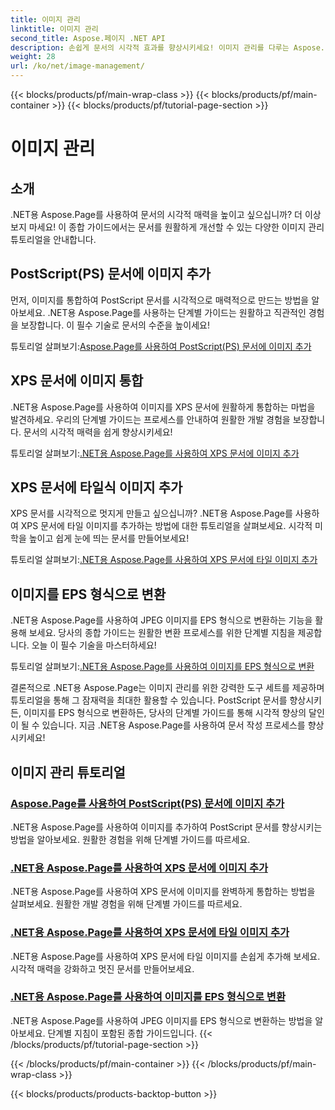 ```yaml
---
title: 이미지 관리
linktitle: 이미지 관리
second_title: Aspose.페이지 .NET API
description: 손쉽게 문서의 시각적 효과를 향상시키세요! 이미지 관리를 다루는 Aspose.Page .NET 튜토리얼을 살펴보세요. 이미지 추가부터 형식 변환까지 모든 단계를 마스터하세요.
weight: 28
url: /ko/net/image-management/
---
```


{{< blocks/products/pf/main-wrap-class >}}
{{< blocks/products/pf/main-container >}}
{{< blocks/products/pf/tutorial-page-section >}}

# 이미지 관리

## 소개

.NET용 Aspose.Page를 사용하여 문서의 시각적 매력을 높이고 싶으십니까? 더 이상 보지 마세요! 이 종합 가이드에서는 문서를 원활하게 개선할 수 있는 다양한 이미지 관리 튜토리얼을 안내합니다.

## PostScript(PS) 문서에 이미지 추가

먼저, 이미지를 통합하여 PostScript 문서를 시각적으로 매력적으로 만드는 방법을 알아보세요. .NET용 Aspose.Page를 사용하는 단계별 가이드는 원활하고 직관적인 경험을 보장합니다. 이 필수 기술로 문서의 수준을 높이세요!

 튜토리얼 살펴보기:[Aspose.Page를 사용하여 PostScript(PS) 문서에 이미지 추가](./add-image-to-postscript-ps-document/)

## XPS 문서에 이미지 통합

.NET용 Aspose.Page를 사용하여 이미지를 XPS 문서에 원활하게 통합하는 마법을 발견하세요. 우리의 단계별 가이드는 프로세스를 안내하여 원활한 개발 경험을 보장합니다. 문서의 시각적 매력을 쉽게 향상시키세요!

 튜토리얼 살펴보기:[.NET용 Aspose.Page를 사용하여 XPS 문서에 이미지 추가](./add-image-to-xps-document/)

## XPS 문서에 타일식 이미지 추가

XPS 문서를 시각적으로 멋지게 만들고 싶으십니까? .NET용 Aspose.Page를 사용하여 XPS 문서에 타일 이미지를 추가하는 방법에 대한 튜토리얼을 살펴보세요. 시각적 미학을 높이고 쉽게 눈에 띄는 문서를 만들어보세요!

 튜토리얼 살펴보기:[.NET용 Aspose.Page를 사용하여 XPS 문서에 타일 이미지 추가](./add-tiled-image-to-xps-document/)

## 이미지를 EPS 형식으로 변환

.NET용 Aspose.Page를 사용하여 JPEG 이미지를 EPS 형식으로 변환하는 기능을 활용해 보세요. 당사의 종합 가이드는 원활한 변환 프로세스를 위한 단계별 지침을 제공합니다. 오늘 이 필수 기술을 마스터하세요!

 튜토리얼 살펴보기:[.NET용 Aspose.Page를 사용하여 이미지를 EPS 형식으로 변환](./convert-image-to-eps-format/)

결론적으로 .NET용 Aspose.Page는 이미지 관리를 위한 강력한 도구 세트를 제공하며 튜토리얼을 통해 그 잠재력을 최대한 활용할 수 있습니다. PostScript 문서를 향상시키든, 이미지를 EPS 형식으로 변환하든, 당사의 단계별 가이드를 통해 시각적 향상의 달인이 될 수 있습니다. 지금 .NET용 Aspose.Page를 사용하여 문서 작성 프로세스를 향상시키세요!
## 이미지 관리 튜토리얼
### [Aspose.Page를 사용하여 PostScript(PS) 문서에 이미지 추가](./add-image-to-postscript-ps-document/)
.NET용 Aspose.Page를 사용하여 이미지를 추가하여 PostScript 문서를 향상시키는 방법을 알아보세요. 원활한 경험을 위해 단계별 가이드를 따르세요.
### [.NET용 Aspose.Page를 사용하여 XPS 문서에 이미지 추가](./add-image-to-xps-document/)
.NET용 Aspose.Page를 사용하여 XPS 문서에 이미지를 완벽하게 통합하는 방법을 살펴보세요. 원활한 개발 경험을 위해 단계별 가이드를 따르세요.
### [.NET용 Aspose.Page를 사용하여 XPS 문서에 타일 이미지 추가](./add-tiled-image-to-xps-document/)
.NET용 Aspose.Page를 사용하여 XPS 문서에 타일 이미지를 손쉽게 추가해 보세요. 시각적 매력을 강화하고 멋진 문서를 만들어보세요.
### [.NET용 Aspose.Page를 사용하여 이미지를 EPS 형식으로 변환](./convert-image-to-eps-format/)
.NET용 Aspose.Page를 사용하여 JPEG 이미지를 EPS 형식으로 변환하는 방법을 알아보세요. 단계별 지침이 포함된 종합 가이드입니다.
{{< /blocks/products/pf/tutorial-page-section >}}

{{< /blocks/products/pf/main-container >}}
{{< /blocks/products/pf/main-wrap-class >}}

{{< blocks/products/products-backtop-button >}}
